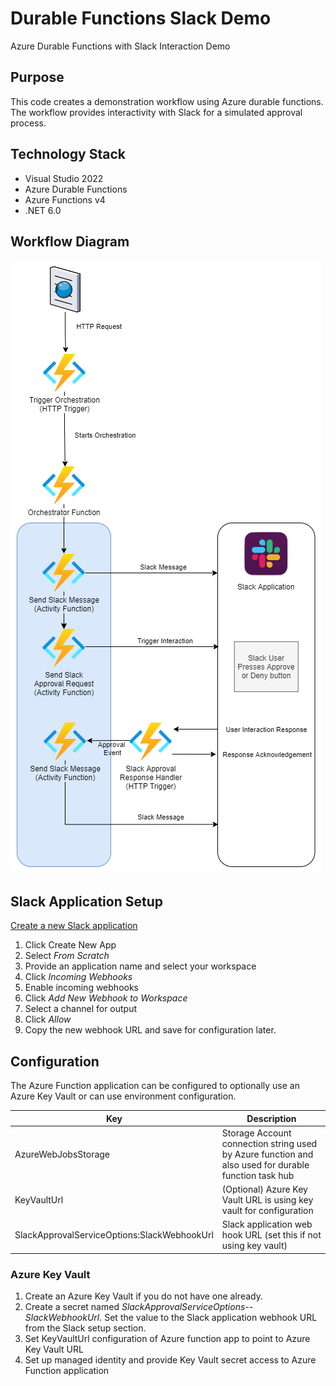 # Durable Functions Slack Demo

Azure Durable Functions with Slack Interaction Demo

## Purpose

This code creates a demonstration workflow using Azure durable functions. The workflow provides interactivity with Slack for a simulated approval process.

## Technology Stack

* Visual Studio 2022
* Azure Durable Functions
* Azure Functions v4
* .NET 6.0

## Workflow Diagram

![Workflow Diagram](docs\images\DurableFunctionsSlackDemo.drawio.png)

## Slack Application Setup

[Create a new Slack application](https://api.slack.com/apps/)

1. Click Create New App
1. Select *From Scratch*
1. Provide an application name and select your workspace
1. Click *Incoming Webhooks*
1. Enable incoming webhooks
1. Click *Add New Webhook to Workspace*
1. Select a channel for output
1. Click *Allow*
1. Copy the new webhook URL and save for configuration later.

## Configuration

The Azure Function application can be configured to optionally use an Azure Key Vault or can use environment configuration.

|Key|Description|
|---|-----------|
|AzureWebJobsStorage|Storage Account connection string used by Azure function and also used for durable function task hub|
|KeyVaultUrl|(Optional) Azure Key Vault URL is using key vault for configuration|
|SlackApprovalServiceOptions:SlackWebhookUrl|Slack application web hook URL (set this if not using key vault)|

### Azure Key Vault

1. Create an Azure Key Vault if you do not have one already.
1. Create a secret named *SlackApprovalServiceOptions--SlackWebhookUrl*. Set the value to the Slack application webhook URL from the Slack setup section.
1. Set KeyVaultUrl configuration of Azure function app to point to Azure Key Vault URL
1. Set up managed identity and provide Key Vault secret access to Azure Function application
